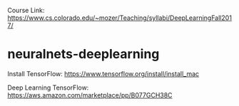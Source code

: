Course Link:
https://www.cs.colorado.edu/~mozer/Teaching/syllabi/DeepLearningFall2017/

# neuralnets-deeplearning

Install TensorFlow:
https://www.tensorflow.org/install/install_mac

Deep Learning TensorFlow:
https://aws.amazon.com/marketplace/pp/B077GCH38C
